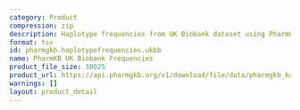 ```yaml
---
category: Product
compression: zip
description: Haplotype frequencies from UK Biobank dataset using PharmCAT
format: tsv
id: pharmgkb.haplotypefrequencies.ukbb
name: PharmKB UK Biobank Frequencies
product_file_size: 30925
product_url: https://api.pharmgkb.org/v1/download/file/data/pharmgkb_haplotype_frequencies_UKBB.zip
warnings: []
layout: product_detail
---
```

